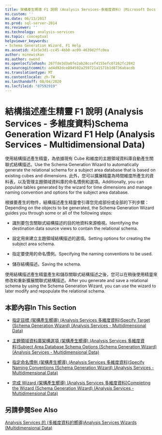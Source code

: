 ```yaml
---
title: 架構產生嚮導 F1 說明 (Analysis Services-多維度資料) |Microsoft Docs
ms.custom: ''
ms.date: 06/13/2017
ms.prod: sql-server-2014
ms.reviewer: ''
ms.technology: analysis-services
ms.topic: conceptual
helpviewer_keywords:
- Schema Generation Wizard, F1 Help
ms.assetid: 41e5e3d1-cc45-4bb0-ac09-4639d2ffc0ea
author: minewiskan
ms.author: owend
ms.openlocfilehash: 267fde3d3a0fe2ab28ccef4155efc07262fc2842
ms.sourcegitcommit: ad4d92dce894592a259721a1571b1d8736abacdb
ms.translationtype: MT
ms.contentlocale: zh-TW
ms.lasthandoff: 08/04/2020
ms.locfileid: "87592919"
---
```

# <a name="schema-generation-wizard-f1-help-analysis-services---multidimensional-data"></a><span data-ttu-id="aa712-102">結構描述產生精靈 F1 說明 (Analysis Services - 多維度資料)</span><span class="sxs-lookup"><span data-stu-id="aa712-102">Schema Generation Wizard F1 Help (Analysis Services - Multidimensional Data)</span></span>
  <span data-ttu-id="aa712-103">使用結構描述產生精靈，為依據現有 Cube 和維度的主題領域資料庫自動產生關聯式結構描述。</span><span class="sxs-lookup"><span data-stu-id="aa712-103">Use the Schema Generation Wizard to automatically generate the relational schema for a subject area database that is based on existing cubes and dimensions.</span></span> <span data-ttu-id="aa712-104">此外，您可以擴展精靈為時間維度所產生的資料表，以及管理主題領域資料庫的命名慣例和選項。</span><span class="sxs-lookup"><span data-stu-id="aa712-104">Additionally, you can populate tables generated by the wizard for time dimensions and manage naming convention and options for the subject area database.</span></span>  
  
 <span data-ttu-id="aa712-105">根據要產生的物件，結構描述產生精靈會引導您完成部份或全部的下列步驟：</span><span class="sxs-lookup"><span data-stu-id="aa712-105">Depending on the objects to be generated, the Schema Generation Wizard guides you through some or all of the following steps:</span></span>  
  
-   <span data-ttu-id="aa712-106">識別要包含關聯式結構描述的目的地資料來源檢視。</span><span class="sxs-lookup"><span data-stu-id="aa712-106">Identifying the destination data source views to contain the relational schema.</span></span>  
  
-   <span data-ttu-id="aa712-107">設定用來建立主題領域結構描述的選項。</span><span class="sxs-lookup"><span data-stu-id="aa712-107">Setting options for creating the subject area schema.</span></span>  
  
-   <span data-ttu-id="aa712-108">指定要使用的命名慣例。</span><span class="sxs-lookup"><span data-stu-id="aa712-108">Specifying the naming conventions to be used.</span></span>  
  
-   <span data-ttu-id="aa712-109">儲存結構描述。</span><span class="sxs-lookup"><span data-stu-id="aa712-109">Saving the schema.</span></span>  
  
 <span data-ttu-id="aa712-110">使用結構描述產生精靈產生和儲存關聯式結構描述之後，您可以在稍後使用精靈來修改和重新擴展關聯式結構描述。</span><span class="sxs-lookup"><span data-stu-id="aa712-110">After you generate and save a relational schema by using the Schema Generation Wizard, you can use the wizard to later modify and repopulate the relational schema.</span></span>  
  
## <a name="in-this-section"></a><span data-ttu-id="aa712-111">本節內容</span><span class="sxs-lookup"><span data-stu-id="aa712-111">In This Section</span></span>  
  
-   [<span data-ttu-id="aa712-112">指定目標 &#40;架構產生嚮導&#41; &#40;Analysis Services 多維度資料&#41;</span><span class="sxs-lookup"><span data-stu-id="aa712-112">Specify Target &#40;Schema Generation Wizard&#41; &#40;Analysis Services - Multidimensional Data&#41;</span></span>](specify-target-schema-generation-wizard-analysis-services-multidimensional-data.md)  
  
-   [<span data-ttu-id="aa712-113">主題領域資料庫架構選項 &#40;架構產生嚮導&#41; &#40;Analysis Services 多維度資料&#41;</span><span class="sxs-lookup"><span data-stu-id="aa712-113">Subject Area Database Schema Options &#40;Schema Generation Wizard&#41; &#40;Analysis Services - Multidimensional Data&#41;</span></span>](subject-area-database-schema-options-analysis-services-multidimensional-data.md)  
  
-   [<span data-ttu-id="aa712-114">指定命名慣例 &#40;架構產生嚮導&#41; &#40;Analysis Services 多維度資料&#41;</span><span class="sxs-lookup"><span data-stu-id="aa712-114">Specify Naming Conventions &#40;Schema Generation Wizard&#41; &#40;Analysis Services - Multidimensional Data&#41;</span></span>](specify-naming-conventions-schema-generation-analysis-services-multidimensional-data.md)  
  
-   [<span data-ttu-id="aa712-115">完成 Wizard &#40;架構產生嚮導&#41; &#40;Analysis Services 多維度資料&#41;</span><span class="sxs-lookup"><span data-stu-id="aa712-115">Completing the Wizard &#40;Schema Generation Wizard&#41; &#40;Analysis Services - Multidimensional Data&#41;</span></span>](complete-schema-generation-wizard-analysis-services-multidimensional-data.md)  
  
## <a name="see-also"></a><span data-ttu-id="aa712-116">另請參閱</span><span class="sxs-lookup"><span data-stu-id="aa712-116">See Also</span></span>  
 [<span data-ttu-id="aa712-117">Analysis Services 的 &#40;多維度資料的嚮導&#41;</span><span class="sxs-lookup"><span data-stu-id="aa712-117">Analysis Services Wizards &#40;Multidimensional Data&#41;</span></span>](analysis-services-wizards-multidimensional-data.md)  
  
  
